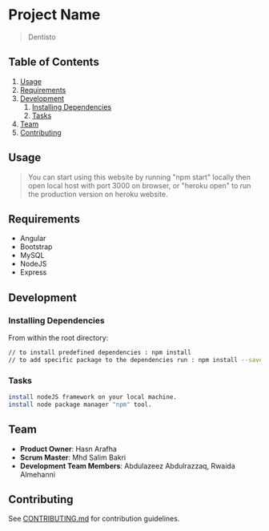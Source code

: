 # Project Name

> Dentisto

## Table of Contents

1. [Usage](#Usage)
2. [Requirements](#requirements)
3. [Development](#development)
    1. [Installing Dependencies](#installing-dependencies)
    2. [Tasks](#tasks)
4. [Team](#team)
5. [Contributing](#contributing)

## Usage

> You can start using this website by running "npm start" locally then open local host with port 3000 on browser, or "heroku open" to run the production version on heroku website.

## Requirements

- Angular
- Bootstrap
- MySQL
- NodeJS
- Express

## Development

### Installing Dependencies

From within the root directory:

```sh
// to install predefined dependencies : npm install
// to add specific package to the dependencies run : npm install --save/--save-dev <package-name>

```

### Tasks

```sh
install nodeJS framework on your local machine.
install node package manager "npm" tool.
```

## Team

  - __Product Owner__: Hasn Arafha
  - __Scrum Master__: Mhd Salim Bakri
  - __Development Team Members__: Abdulazeez Abdulrazzaq, Rwaida Almehanni

## Contributing

See [CONTRIBUTING.md](CONTRIBUTING.md) for contribution guidelines.

